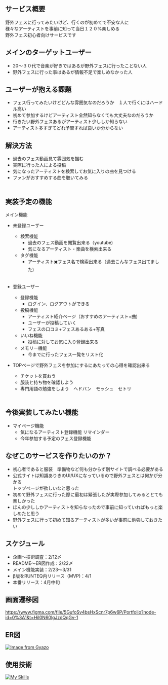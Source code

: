 ##  サービス概要
野外フェスに行ってみたいけど、行くのが初めてで不安な人に  
様々なアーティストを事前に知って当日１２０%楽しめる  
野外フェス初心者向けサービスです

##  メインのターゲットユーザー
* 20〜３０代で音楽が好きではあるが野外フェスに行ったことない人  
* 野外フェスに行った事はあるが情報不足で楽しめなかった人

##  ユーザーが抱える課題
* フェス行ってみたいけどどんな雰囲気なのだろうか　１人で行くにはハードル高い  
* 初めて参加するけどアーティスト全然知らなくても大丈夫なのだろうか  
* 行きたい野外フェスあるがアーティスト少ししか知らない  
* アーティスト多すぎてどれ予習すれば良いか分からない  

##  解決方法
* 過去のフェス動画見て雰囲気を掴む  
* 実際に行った人による投稿  
* 気になったアーティストを検索してお気に入りの曲を見つける  
* ファンがおすすめする曲を聴いてみる  
　　　
##  実装予定の機能
メイン機能
* 未登録ユーザー  
  * 検索機能  
    * 過去のフェス動画を閲覧出来る（youtube)  
    * 気になるアーティスト・楽曲を検索出来る  
  * タグ機能  
    * アーティスト✖️フェス名で検索出来る（過去こんなフェス出てました)  
　　
* 登録ユーザー  
  * 登録機能  
    * ログイン、ログアウトができる  
  * 投稿機能  
    * アーティスト紹介ページ（おすすめのアーティスト+曲)  
    * ユーザーが投稿していく  
    * フェスの口コミ+フェスあるある+写真  
  * いいね機能  
    * 投稿に対してお気に入り登録出来る  
  * メモリー機能  
    * 今までに行ったフェス一覧をリスト化   

* TOPページで野外フェスを参加にするにあたっての心得を確認出来る  
  * チケットを買おう
  * 服装と持ち物を確認しよう
  * 専門用語の勉強をしよう　ヘドバン　モッシュ　セトリ
　　　　　　　　　
##  今後実装してみたい機能
* マイページ機能  
  * 気になるアーティスト登録機能 リマインダー  
  * 今年参加する予定のフェス登録機能  

##  なぜこのサービスを作りたいのか？
* 初心者であると服装　準備物など何も分からず別サイトで調べる必要がある  
* 公式サイトは知識ありきのUI/UXになっているので野外フェスとは何かが分かる  
  トップページが欲しいなと思った  
* 初めて野外フェスに行った際に最初は緊張したが実際参加してみるととても楽しかった  
* ほんの少ししかアーティストを知らなったので事前に知っていればもっと楽しめたと思う  
* 野外フェスに行って初めて知るアーティストが多いが事前に勉強しておきたい  

## スケジュール
* 企画〜技術調査：2/12〆
* README〜ER図作成：2/22〆
* メイン機能実装：2/23〜3/31
* β版をRUNTEQ内リリース（MVP)：4/1
* 本番リリース：4月中旬

## 画面遷移図
https://www.figma.com/file/5GufoSv4bsHxScnr7p6w6P/Portfolio?node-id=0%3A1&t=HiI0N60lgJzdQqGv-1

## ER図
[![Image from Gyazo](https://i.gyazo.com/d17fe43ddd7d9a96861ae52ea869c2c0.png)](https://gyazo.com/d17fe43ddd7d9a96861ae52ea869c2c0)

##  使用技術
[![My Skills](https://skillicons.dev/icons?i=ruby,rails,postgres)](https://skillicons.dev)